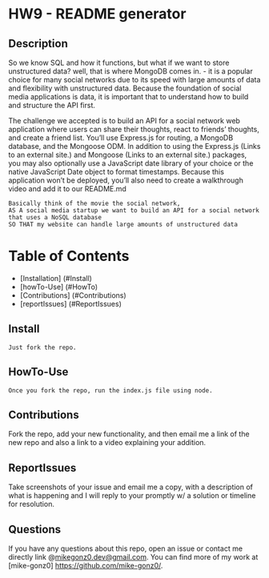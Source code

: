 # HW9 - README generator
  
  ## Description
So we know SQL and how it functions, but what if we want to store unstructured data?
well, that is where MongoDB comes in. - it is a popular choice for many social networks due to its speed with large amounts of data and flexibility with unstructured data. Because the foundation of social media applications is data, it is important that to understand how to build and structure the API first.

The challenge we accepted is to build an API for a social network web application where users can share their thoughts, react to friends’ thoughts, and create a friend list. You’ll use Express.js for routing, a MongoDB database, and the Mongoose ODM. In addition to using the Express.js (Links to an external site.) and Mongoose (Links to an external site.) packages, you may also optionally use a JavaScript date library of your choice or the native JavaScript Date object to format timestamps.
Because this application won’t be deployed, you’ll also need to create a walkthrough video and add it to our README.md

```
Basically think of the movie the social network, 
AS A social media startup we want to build an API for a social network that uses a NoSQL database
SO THAT my website can handle large amounts of unstructured data
```

# Table of Contents
  
  * [Installation] (#Install)
  * [howTo-Use] (#HowTo)
  * [Contributions] (#Contributions)
  * [reportIssues] (#ReportIssues)


  ## Install
  ```
  Just fork the repo.
  ```

  ## HowTo-Use
  ```
  Once you fork the repo, run the index.js file using node. 
  ```

  ## Contributions
  Fork the repo, add your new functionality, and then email me a link of the new repo and also a link to a video explaining your addition.

  ## ReportIssues
  Take screenshots of your issue and email me a copy, with a description of what is happening and I will reply to your promptly w/ a solution or timeline for resolution. 

  ## Questions
  If you have any questions about this repo, open an issue or contact me directly link @mikegonz0.dev@gmail.com. You can find more of my work at [mike-gonz0] https://github.com/mike-gonz0/.
